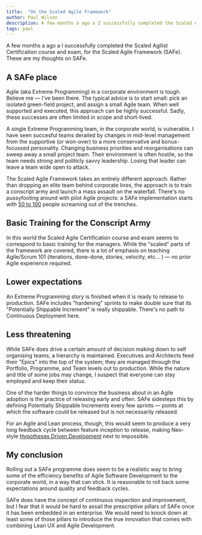 ```yaml
---
title:  "On the Scaled Agile Framework"
author: Paul Wilson
description: A few months a ago a I successfully completed the Scaled Agilist Certification course and exam, for the Scaled Agile Framework (SAFe). These are my thoughts on SAFe.
tags: paul
---
```


A few months a ago a I successfully completed the Scaled Agilist Certification course and exam, for the Scaled Agile Framework (SAFe). These are my thoughts on SAFe.


## A SAFe place
Agile (aka Extreme Programming) in a corporate environment is tough. Believe me — I've been there. The typical advice is to start small: pick an isolated green-field project, and assign a small Agile team. When well supported and executed, this approach can be highly successful. Sadly, these successes are often limited in scope and short-lived.

A single Extreme Programming team, in the corporate world, is vulnerable. I have seen succesful teams derailed by changes in mid-level management from the supportive (or won-over) to a more conservative and bonus-focussed personality. Changing business priorities and reorganisations can sweep away a small project team. Their environment is often hostile, so the team needs strong and politicly savvy leadership. Losing that leader can leave a team wide open to attack.

The Scaled Agile Framework takes an entirely different approach. Rather than dropping an elite team behind corporate lines, the approach is to train a conscript army and launch a mass assault on the waterfall. There's no pussyfooting around with pilot Agile projects: a SAFe implementation starts with [50 to 100](http://scaledagileframework.com/implementing/) people screaming out of the trenches.


## Basic Training for the Conscript Army
In this world the Scaled Agile Certification course and exam seems to correspond to basic training for the managers. While the "scaled" parts of the framework are covered, there is a lot of emphasis on teaching Agile/Scrum 101 (iterations, done-done, stories, velocity, etc... ) — no prior Agile experience required.


## Lower expectations
An Extreme Programming story is finished when it is ready to release to production. SAFe includes "hardening" sprints to make double sure that its "Potentially Shippable Increment" is really shippable. There's no path to Continuous Deployment here.


## Less threatening
While SAFe does drive a certain amount of decision making down to self organising teams, a hierarchy is maintained. Executives and Architects feed their "Epics" into the top of the system; they are managed through the Portfolio, Programme, and Team levels out to production. While the nature and title of some jobs may change, I suspect that everyone can stay employed and keep their status.

One of the harder things to convince the business about in an Agile adoption is the practice of releasing early and often. SAFe sidesteps this by defining Potentially Shippable Increments every few sprints — points at which the software could be released but is not necessarily released.

For an Agile and Lean process, though, this would seem to produce a very long feedback cycle between feature inception to release, making Neo-style [Hypotheses Driven Development](http://www.neo.com/2014/04/10/kanban-boards-for-hypothesis-driven-development) next to impossible.

## My conclusion
Rolling out a SAFe programme does seem to be a realistic way to bring some of the efficiency benefits of Agile Software Development to the corporate world, in a way that can stick. It is reasonable to roll back some expectations around quality and feedback cycles.

SAFe does have the concept of continuous inspection and improvement, but I fear that it would be hard to assail the prescriptive pillars of SAFe once it has been embedded in an enterprise. We would need to knock down at least some of those pillars to introduce the true innovation that comes with combining Lean UX and Agile Development.
